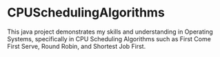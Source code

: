 # CPUSchedulingAlgorithms
This java project demonstrates my skills and understanding in Operating Systems, specifically in CPU Scheduling Algorithms such as First Come First Serve, Round Robin, and Shortest Job First. 
